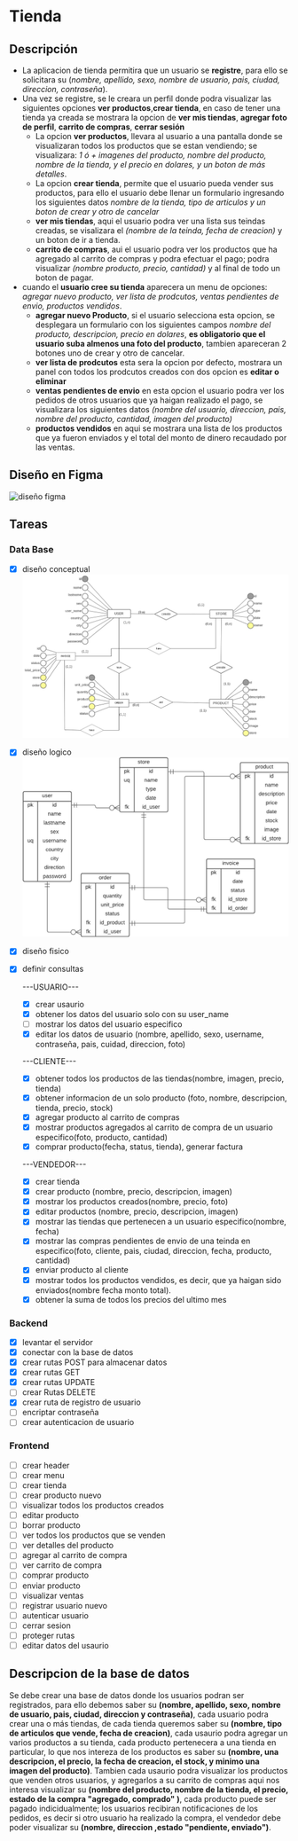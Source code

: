 # Tienda

## Descripción
* La aplicacion de tienda permitira que un usuario se **registre**, para ello se solicitara su (*nombre, apellido, sexo, nombre de usuario, pais, ciudad, direccion, contraseña*).
* Una vez se registre, se le creara un perfil donde podra visualizar las siguientes opciones **ver productos**,**crear tienda**, en caso de tener una tienda ya creada se mostrara la opcion de **ver mis tiendas**, **agregar foto de perfil**, **carrito de compras**, **cerrar sesión**
  * La opcion **ver productos**, llevara al usuario a una pantalla donde se visualizaran todos los productos que se estan vendiendo; se visualizara: *1 ó + imagenes del producto, nombre del producto, nombre de la tienda, y el precio en dolares, y un boton de más detalles*.
  * La opcion **crear tienda**, permite que el usuario pueda vender sus productos, para ello el usuario debe llenar un formulario ingresando los siguientes datos *nombre de la tienda, tipo de articulos y un boton de crear y otro de cancelar*
  * **ver mis tiendas**, aqui el usuario podra ver una lista sus teindas creadas, se visalizara el *(nombre de la teinda, fecha de creacion)* y un boton de ir a tienda.
  * **carrito de compras**, aui el usuario podra ver los productos que ha agregado al carrito de compras y podra efectuar el pago; podra visualizar *(nombre producto, precio, cantidad)* y al final de todo un boton de pagar.
* cuando el **usuario cree su tienda** aparecera un menu de opciones: *agregar nuevo producto, ver lista de prodcutos, ventas pendientes de envio, productos vendidos*.
  * **agregar nuevo Producto**, si el usuario selecciona esta opcion, se desplegara un formulario con los siguientes campos *nombre del producto, descripcion, precio en dolares*, **es obligatorio que el usuario suba almenos una foto del producto**, tambien apareceran 2 botones uno de crear y otro de cancelar.
  * **ver lista de prodcutos** esta sera la opcion por defecto, mostrara un panel con todos los prodcutos creados con dos opcion es **editar o eliminar**
  * **ventas pendientes de envio** en esta opcion el usuario podra ver los pedidos de otros usuarios que ya haigan realizado el pago,  se visualizara los siguientes datos *(nombre del usuario, direccion, pais, nombre del producto, cantidad, imagen del producto)* 
  * **productos vendidos** en aqui se mostrara una lista de los productos que ya fueron enviados y el total del monto de dinero recaudado por las ventas.

## Diseño en Figma
![diseño figma](./readme-img/dise%C3%B1o-figma.png)

## Tareas
### Data Base
* [x] diseño conceptual
  ![diseño conceptual](./readme-img/store-DC.jpg)
* [x] diseño logico
  ![diseño logico](./readme-img/store-DL.jpg)
* [x] diseño fisico
* [x] definir consultas
  
  ---USUARIO---
  * [x] crear usaurio
  * [x] obtener los datos del usuario solo con su user_name
  * [ ] mostrar los datos del usuario especifico
  * [x] editar los datos de usuario (nombre, apellido, sexo, username, contraseña, pais, cuidad, direccion, foto)
  
  ---CLIENTE---
  * [x] obtener todos los productos de las tiendas(nombre, imagen, precio, tienda)
  * [x] obtener informacion de un solo producto (foto, nombre, descripcion, tienda, precio, stock)
  * [x] agregar producto al carrito de compras 
  * [x] mostrar productos agregados al carrito de compra de un usuario especifico(foto, producto, cantidad)
  * [x] comprar producto(fecha, status, tienda), generar factura
  
  ---VENDEDOR---
  * [x] crear tienda
  * [x] crear producto (nombre, precio, descripcion, imagen)
  * [x] mostrar los productos creados(nombre, precio, foto)
  * [x] editar productos (nombre, precio, descripcion, imagen)
  * [x] mostrar las tiendas que pertenecen a un usuario especifico(nombre, fecha)
  * [x] mostrar las compras pendientes de envio de una teinda en especifico(foto, cliente, pais, ciudad, direccion, fecha, producto, cantidad)
  * [x] enviar producto al cliente
  * [x] mostrar todos los productos vendidos, es decir, que ya haigan sido enviados(nombre fecha monto total).
  * [x] obtener la suma de todos los precios del ultimo mes
### Backend
* [x] levantar el servidor
* [x] conectar con la base de datos
* [x] crear rutas POST para almacenar datos
* [x] crear rutas GET
* [x] crear rutas UPDATE
* [ ] crear Rutas DELETE
* [x] crear ruta de registro de usuario
* [ ] encriptar contraseña
* [ ] crear autenticacion de usuario
### Frontend
* [ ] crear header
* [ ] crear menu
* [ ] crear tienda
* [ ] crear producto nuevo
* [ ] visualizar todos los productos creados
* [ ] editar producto
* [ ] borrar producto 
* [ ] ver todos los productos que se venden
* [ ] ver detalles del producto
* [ ] agregar al carrito de compra
* [ ] ver carrito de compra
* [ ] comprar producto
* [ ] enviar producto
* [ ] visualizar ventas
* [ ] registrar usuario nuevo
* [ ] autenticar usuario
* [ ] cerrar sesion
* [ ] proteger rutas
* [ ] editar datos del usaurio

## Descripcion de la base de datos
Se debe crear una base de datos donde los usuarios podran ser registrados, para ello debemos saber su **(nombre, apellido, sexo, nombre de usuario, pais, ciudad, direccion y contraseña)**, cada usuario podra crear una o más tiendas, de cada tienda queremos saber su **(nombre, tipo de articulos que vende, fecha de creacion)**, cada usaurio podra agregar un varios productos a su tienda, cada producto pertenecera a una tienda en particular, lo que nos intereza de los productos es saber su **(nombre, una descripcion, el precio, la fecha de creacion, el stock, y minimo una imagen del producto)**.
Tambien cada usaurio podra visualizar los productos que venden otros usuarios, y agregarlos a su carrito de compras aqui nos interesa visualizar su **(nombre del producto, nombre de la tienda, el precio, estado de la compra "agregado, comprado" )**, cada producto puede ser pagado indicidualmente; los usuarios recibiran notificaciones de los pedidos, es decir si otro usuario ha realizado la compra, el vendedor debe poder visualizar su **(nombre, direccion ,estado "pendiente, enviado")**.   